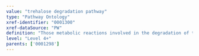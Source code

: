 ```yaml
---
value: "trehalose degradation pathway"
type: "Pathway Ontology"
xref-identifier: "0001300"
xref-dataSource: "PW"
definition: "Those metabolic reactions involved in the degradation of trehalose. While the synthesis of trehalose does not take place in vertebrates, the catabolic route of its metabolism does occur."
level: "Level 4+"
parents: ['0001298']
---
```


